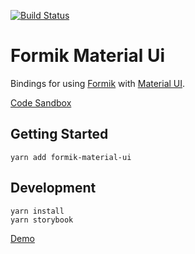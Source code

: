 [![Build Status](https://travis-ci.org/stackworx/formik-material-ui.svg?branch=master)](https://travis-ci.org/stackworx/formik-material-ui)

# Formik Material Ui

Bindings for using [Formik](https://github.com/jaredpalmer/formik) with [Material UI](https://material-ui.com/).

[Code Sandbox](https://codesandbox.io/s/z65oq5q9y3)

## Getting Started

    yarn add formik-material-ui

## Development

    yarn install
    yarn storybook

[Demo](https://stackworx.github.io/formik-material-ui)
